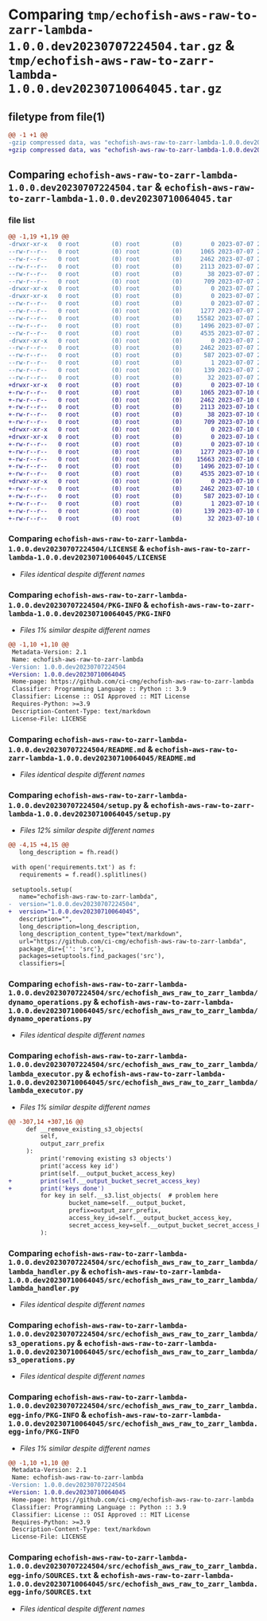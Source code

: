 # Comparing `tmp/echofish-aws-raw-to-zarr-lambda-1.0.0.dev20230707224504.tar.gz` & `tmp/echofish-aws-raw-to-zarr-lambda-1.0.0.dev20230710064045.tar.gz`

## filetype from file(1)

```diff
@@ -1 +1 @@
-gzip compressed data, was "echofish-aws-raw-to-zarr-lambda-1.0.0.dev20230707224504.tar", last modified: Fri Jul  7 22:46:05 2023, max compression
+gzip compressed data, was "echofish-aws-raw-to-zarr-lambda-1.0.0.dev20230710064045.tar", last modified: Mon Jul 10 06:41:44 2023, max compression
```

## Comparing `echofish-aws-raw-to-zarr-lambda-1.0.0.dev20230707224504.tar` & `echofish-aws-raw-to-zarr-lambda-1.0.0.dev20230710064045.tar`

### file list

```diff
@@ -1,19 +1,19 @@
-drwxr-xr-x   0 root         (0) root         (0)        0 2023-07-07 22:46:05.001730 echofish-aws-raw-to-zarr-lambda-1.0.0.dev20230707224504/
--rw-r--r--   0 root         (0) root         (0)     1065 2023-07-07 22:44:59.000000 echofish-aws-raw-to-zarr-lambda-1.0.0.dev20230707224504/LICENSE
--rw-r--r--   0 root         (0) root         (0)     2462 2023-07-07 22:46:05.001730 echofish-aws-raw-to-zarr-lambda-1.0.0.dev20230707224504/PKG-INFO
--rw-r--r--   0 root         (0) root         (0)     2113 2023-07-07 22:44:59.000000 echofish-aws-raw-to-zarr-lambda-1.0.0.dev20230707224504/README.md
--rw-r--r--   0 root         (0) root         (0)       38 2023-07-07 22:46:05.001730 echofish-aws-raw-to-zarr-lambda-1.0.0.dev20230707224504/setup.cfg
--rw-r--r--   0 root         (0) root         (0)      709 2023-07-07 22:46:00.000000 echofish-aws-raw-to-zarr-lambda-1.0.0.dev20230707224504/setup.py
-drwxr-xr-x   0 root         (0) root         (0)        0 2023-07-07 22:46:04.997730 echofish-aws-raw-to-zarr-lambda-1.0.0.dev20230707224504/src/
-drwxr-xr-x   0 root         (0) root         (0)        0 2023-07-07 22:46:04.997730 echofish-aws-raw-to-zarr-lambda-1.0.0.dev20230707224504/src/echofish_aws_raw_to_zarr_lambda/
--rw-r--r--   0 root         (0) root         (0)        0 2023-07-07 22:44:59.000000 echofish-aws-raw-to-zarr-lambda-1.0.0.dev20230707224504/src/echofish_aws_raw_to_zarr_lambda/__init__.py
--rw-r--r--   0 root         (0) root         (0)     1277 2023-07-07 22:44:59.000000 echofish-aws-raw-to-zarr-lambda-1.0.0.dev20230707224504/src/echofish_aws_raw_to_zarr_lambda/dynamo_operations.py
--rw-r--r--   0 root         (0) root         (0)    15582 2023-07-07 22:44:59.000000 echofish-aws-raw-to-zarr-lambda-1.0.0.dev20230707224504/src/echofish_aws_raw_to_zarr_lambda/lambda_executor.py
--rw-r--r--   0 root         (0) root         (0)     1496 2023-07-07 22:44:59.000000 echofish-aws-raw-to-zarr-lambda-1.0.0.dev20230707224504/src/echofish_aws_raw_to_zarr_lambda/lambda_handler.py
--rw-r--r--   0 root         (0) root         (0)     4535 2023-07-07 22:44:59.000000 echofish-aws-raw-to-zarr-lambda-1.0.0.dev20230707224504/src/echofish_aws_raw_to_zarr_lambda/s3_operations.py
-drwxr-xr-x   0 root         (0) root         (0)        0 2023-07-07 22:46:05.001730 echofish-aws-raw-to-zarr-lambda-1.0.0.dev20230707224504/src/echofish_aws_raw_to_zarr_lambda.egg-info/
--rw-r--r--   0 root         (0) root         (0)     2462 2023-07-07 22:46:04.000000 echofish-aws-raw-to-zarr-lambda-1.0.0.dev20230707224504/src/echofish_aws_raw_to_zarr_lambda.egg-info/PKG-INFO
--rw-r--r--   0 root         (0) root         (0)      587 2023-07-07 22:46:04.000000 echofish-aws-raw-to-zarr-lambda-1.0.0.dev20230707224504/src/echofish_aws_raw_to_zarr_lambda.egg-info/SOURCES.txt
--rw-r--r--   0 root         (0) root         (0)        1 2023-07-07 22:46:04.000000 echofish-aws-raw-to-zarr-lambda-1.0.0.dev20230707224504/src/echofish_aws_raw_to_zarr_lambda.egg-info/dependency_links.txt
--rw-r--r--   0 root         (0) root         (0)      139 2023-07-07 22:46:04.000000 echofish-aws-raw-to-zarr-lambda-1.0.0.dev20230707224504/src/echofish_aws_raw_to_zarr_lambda.egg-info/requires.txt
--rw-r--r--   0 root         (0) root         (0)       32 2023-07-07 22:46:04.000000 echofish-aws-raw-to-zarr-lambda-1.0.0.dev20230707224504/src/echofish_aws_raw_to_zarr_lambda.egg-info/top_level.txt
+drwxr-xr-x   0 root         (0) root         (0)        0 2023-07-10 06:41:43.997756 echofish-aws-raw-to-zarr-lambda-1.0.0.dev20230710064045/
+-rw-r--r--   0 root         (0) root         (0)     1065 2023-07-10 06:40:41.000000 echofish-aws-raw-to-zarr-lambda-1.0.0.dev20230710064045/LICENSE
+-rw-r--r--   0 root         (0) root         (0)     2462 2023-07-10 06:41:43.997756 echofish-aws-raw-to-zarr-lambda-1.0.0.dev20230710064045/PKG-INFO
+-rw-r--r--   0 root         (0) root         (0)     2113 2023-07-10 06:40:41.000000 echofish-aws-raw-to-zarr-lambda-1.0.0.dev20230710064045/README.md
+-rw-r--r--   0 root         (0) root         (0)       38 2023-07-10 06:41:43.997756 echofish-aws-raw-to-zarr-lambda-1.0.0.dev20230710064045/setup.cfg
+-rw-r--r--   0 root         (0) root         (0)      709 2023-07-10 06:41:39.000000 echofish-aws-raw-to-zarr-lambda-1.0.0.dev20230710064045/setup.py
+drwxr-xr-x   0 root         (0) root         (0)        0 2023-07-10 06:41:43.997756 echofish-aws-raw-to-zarr-lambda-1.0.0.dev20230710064045/src/
+drwxr-xr-x   0 root         (0) root         (0)        0 2023-07-10 06:41:43.997756 echofish-aws-raw-to-zarr-lambda-1.0.0.dev20230710064045/src/echofish_aws_raw_to_zarr_lambda/
+-rw-r--r--   0 root         (0) root         (0)        0 2023-07-10 06:40:41.000000 echofish-aws-raw-to-zarr-lambda-1.0.0.dev20230710064045/src/echofish_aws_raw_to_zarr_lambda/__init__.py
+-rw-r--r--   0 root         (0) root         (0)     1277 2023-07-10 06:40:41.000000 echofish-aws-raw-to-zarr-lambda-1.0.0.dev20230710064045/src/echofish_aws_raw_to_zarr_lambda/dynamo_operations.py
+-rw-r--r--   0 root         (0) root         (0)    15663 2023-07-10 06:40:41.000000 echofish-aws-raw-to-zarr-lambda-1.0.0.dev20230710064045/src/echofish_aws_raw_to_zarr_lambda/lambda_executor.py
+-rw-r--r--   0 root         (0) root         (0)     1496 2023-07-10 06:40:41.000000 echofish-aws-raw-to-zarr-lambda-1.0.0.dev20230710064045/src/echofish_aws_raw_to_zarr_lambda/lambda_handler.py
+-rw-r--r--   0 root         (0) root         (0)     4535 2023-07-10 06:40:41.000000 echofish-aws-raw-to-zarr-lambda-1.0.0.dev20230710064045/src/echofish_aws_raw_to_zarr_lambda/s3_operations.py
+drwxr-xr-x   0 root         (0) root         (0)        0 2023-07-10 06:41:43.997756 echofish-aws-raw-to-zarr-lambda-1.0.0.dev20230710064045/src/echofish_aws_raw_to_zarr_lambda.egg-info/
+-rw-r--r--   0 root         (0) root         (0)     2462 2023-07-10 06:41:43.000000 echofish-aws-raw-to-zarr-lambda-1.0.0.dev20230710064045/src/echofish_aws_raw_to_zarr_lambda.egg-info/PKG-INFO
+-rw-r--r--   0 root         (0) root         (0)      587 2023-07-10 06:41:43.000000 echofish-aws-raw-to-zarr-lambda-1.0.0.dev20230710064045/src/echofish_aws_raw_to_zarr_lambda.egg-info/SOURCES.txt
+-rw-r--r--   0 root         (0) root         (0)        1 2023-07-10 06:41:43.000000 echofish-aws-raw-to-zarr-lambda-1.0.0.dev20230710064045/src/echofish_aws_raw_to_zarr_lambda.egg-info/dependency_links.txt
+-rw-r--r--   0 root         (0) root         (0)      139 2023-07-10 06:41:43.000000 echofish-aws-raw-to-zarr-lambda-1.0.0.dev20230710064045/src/echofish_aws_raw_to_zarr_lambda.egg-info/requires.txt
+-rw-r--r--   0 root         (0) root         (0)       32 2023-07-10 06:41:43.000000 echofish-aws-raw-to-zarr-lambda-1.0.0.dev20230710064045/src/echofish_aws_raw_to_zarr_lambda.egg-info/top_level.txt
```

### Comparing `echofish-aws-raw-to-zarr-lambda-1.0.0.dev20230707224504/LICENSE` & `echofish-aws-raw-to-zarr-lambda-1.0.0.dev20230710064045/LICENSE`

 * *Files identical despite different names*

### Comparing `echofish-aws-raw-to-zarr-lambda-1.0.0.dev20230707224504/PKG-INFO` & `echofish-aws-raw-to-zarr-lambda-1.0.0.dev20230710064045/PKG-INFO`

 * *Files 1% similar despite different names*

```diff
@@ -1,10 +1,10 @@
 Metadata-Version: 2.1
 Name: echofish-aws-raw-to-zarr-lambda
-Version: 1.0.0.dev20230707224504
+Version: 1.0.0.dev20230710064045
 Home-page: https://github.com/ci-cmg/echofish-aws-raw-to-zarr-lambda
 Classifier: Programming Language :: Python :: 3.9
 Classifier: License :: OSI Approved :: MIT License
 Requires-Python: >=3.9
 Description-Content-Type: text/markdown
 License-File: LICENSE
```

### Comparing `echofish-aws-raw-to-zarr-lambda-1.0.0.dev20230707224504/README.md` & `echofish-aws-raw-to-zarr-lambda-1.0.0.dev20230710064045/README.md`

 * *Files identical despite different names*

### Comparing `echofish-aws-raw-to-zarr-lambda-1.0.0.dev20230707224504/setup.py` & `echofish-aws-raw-to-zarr-lambda-1.0.0.dev20230710064045/setup.py`

 * *Files 12% similar despite different names*

```diff
@@ -4,15 +4,15 @@
   long_description = fh.read()
 
 with open('requirements.txt') as f:
   requirements = f.read().splitlines()
 
 setuptools.setup(
   name="echofish-aws-raw-to-zarr-lambda",
-  version="1.0.0.dev20230707224504",
+  version="1.0.0.dev20230710064045",
   description="",
   long_description=long_description,
   long_description_content_type="text/markdown",
   url="https://github.com/ci-cmg/echofish-aws-raw-to-zarr-lambda",
   package_dir={'': 'src'},
   packages=setuptools.find_packages('src'),
   classifiers=[
```

### Comparing `echofish-aws-raw-to-zarr-lambda-1.0.0.dev20230707224504/src/echofish_aws_raw_to_zarr_lambda/dynamo_operations.py` & `echofish-aws-raw-to-zarr-lambda-1.0.0.dev20230710064045/src/echofish_aws_raw_to_zarr_lambda/dynamo_operations.py`

 * *Files identical despite different names*

### Comparing `echofish-aws-raw-to-zarr-lambda-1.0.0.dev20230707224504/src/echofish_aws_raw_to_zarr_lambda/lambda_executor.py` & `echofish-aws-raw-to-zarr-lambda-1.0.0.dev20230710064045/src/echofish_aws_raw_to_zarr_lambda/lambda_executor.py`

 * *Files 1% similar despite different names*

```diff
@@ -307,14 +307,16 @@
     def __remove_existing_s3_objects(
         self,
         output_zarr_prefix
     ):
         print('removing existing s3 objects')
         print('access key id')
         print(self.__output_bucket_access_key)
+        print(self.__output_bucket_secret_access_key)
+        print('keys done')
         for key in self.__s3.list_objects(  # problem here
                 bucket_name=self.__output_bucket,
                 prefix=output_zarr_prefix,
                 access_key_id=self.__output_bucket_access_key,
                 secret_access_key=self.__output_bucket_secret_access_key
         ):
```

### Comparing `echofish-aws-raw-to-zarr-lambda-1.0.0.dev20230707224504/src/echofish_aws_raw_to_zarr_lambda/lambda_handler.py` & `echofish-aws-raw-to-zarr-lambda-1.0.0.dev20230710064045/src/echofish_aws_raw_to_zarr_lambda/lambda_handler.py`

 * *Files identical despite different names*

### Comparing `echofish-aws-raw-to-zarr-lambda-1.0.0.dev20230707224504/src/echofish_aws_raw_to_zarr_lambda/s3_operations.py` & `echofish-aws-raw-to-zarr-lambda-1.0.0.dev20230710064045/src/echofish_aws_raw_to_zarr_lambda/s3_operations.py`

 * *Files identical despite different names*

### Comparing `echofish-aws-raw-to-zarr-lambda-1.0.0.dev20230707224504/src/echofish_aws_raw_to_zarr_lambda.egg-info/PKG-INFO` & `echofish-aws-raw-to-zarr-lambda-1.0.0.dev20230710064045/src/echofish_aws_raw_to_zarr_lambda.egg-info/PKG-INFO`

 * *Files 1% similar despite different names*

```diff
@@ -1,10 +1,10 @@
 Metadata-Version: 2.1
 Name: echofish-aws-raw-to-zarr-lambda
-Version: 1.0.0.dev20230707224504
+Version: 1.0.0.dev20230710064045
 Home-page: https://github.com/ci-cmg/echofish-aws-raw-to-zarr-lambda
 Classifier: Programming Language :: Python :: 3.9
 Classifier: License :: OSI Approved :: MIT License
 Requires-Python: >=3.9
 Description-Content-Type: text/markdown
 License-File: LICENSE
```

### Comparing `echofish-aws-raw-to-zarr-lambda-1.0.0.dev20230707224504/src/echofish_aws_raw_to_zarr_lambda.egg-info/SOURCES.txt` & `echofish-aws-raw-to-zarr-lambda-1.0.0.dev20230710064045/src/echofish_aws_raw_to_zarr_lambda.egg-info/SOURCES.txt`

 * *Files identical despite different names*

